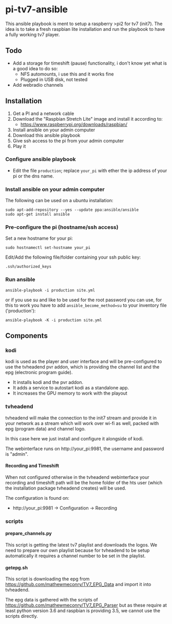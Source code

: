 # pi-tv7-ansible

This ansible playbook is ment to setup a raspberry >pi2 for tv7 (init7). The idea is to take a fresh raspbian lite installation and run the playbook to have a fully working tv7 player.

## Todo

* Add a storage for timeshift (pause) functionality, i don't know yet what is a good idea to do so:
    * NFS automounts, i use this and it works fine
    * Plugged in USB disk, not tested
* Add webradio channels

## Installation

1. Get a PI and a network cable
1. Download the "Raspbian Stretch Lite" image and install it according to:
    * https://www.raspberrypi.org/downloads/raspbian/
1. Install ansible on your admin computer
1. Download this ansible playbook
1. Give ssh access to the pi from your admin computer
1. Play it

### Configure ansible playbook

* Edit the file ```production```; replace ```your_pi``` with ether the ip address of your pi or the dns name.

### Install ansible on your admin computer

The following can be used on a ubuntu installation:

```
sudo apt-add-repository --yes --update ppa:ansible/ansible
sudo apt-get install ansible
```

### Pre-configure the pi (hostname/ssh access)

Set a new hostname for your pi:

```
sudo hostnamectl set-hostname your_pi
```

Edit/Add the following file/folder containing your ssh public key:

```
.ssh/authorized_keys
```

### Run ansible

```
ansible-playbook -i production site.yml
```

or if you use su and like to be used for the root password you can use, for this to work you have to add ```ansible_become_method=su``` to your inventory file ('production'):

```
ansible-playbook -K -i production site.yml
```

## Components

### kodi

kodi is used as the player and user interface and will be pre-configured to use the tvheadend pvr addon, which is providing the channel list and the epg (electronic program guide).

* It installs kodi and the pvr addon.
* It adds a service to autostart kodi as a standalone app.
* It increases the GPU memory to work with the playout

### tvheadend

tvheadend will make the connection to the init7 stream and provide it in your network as a stream which will work over wi-fi as well, packed with epg (program data) and channel logo.

In this case here we just install and configure it alongside of kodi.

The webinterface runs on http://your_pi:9981, the username and password is "admin".

#### Recording and Timeshift

When not configured otherwise in the tvheadend webinterface your recording and timeshift path will be the home folder of the hts user (which the installation package tvheadend creates) will be used.

The configuration is found on:

* http://your_pi:9981 -> Configuration -> Recording

### scripts

#### prepare_channels.py

This script is getting the latest tv7 playlist and downloads the logos. We need to prepare our own playlist because for tvheadend to be setup automatically it requires a channel number to be set in the playlist.

#### getepg.sh

This script is downloading the epg from https://github.com/mathewmeconry/TV7_EPG_Data and import it into tvheadend.

The epg data is gathered with the scripts of https://github.com/mathewmeconry/TV7_EPG_Parser but as these require at least python version 3.6 and raspbian is providing 3.5, we cannot use the scripts directly.
